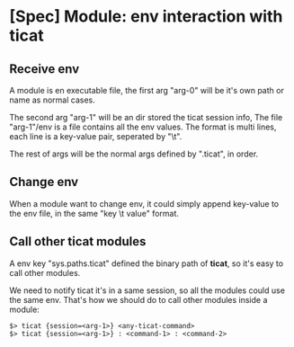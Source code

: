 # [Spec] Module: env interaction with ticat

## Receive env
A module is en executable file,
the first arg "arg-0" will be it's own path or name as normal cases.

The second arg "arg-1" will be an dir stored the ticat session info,
The file "arg-1"/env is a file contains all the env values.
The format is multi lines, each line is a key-value pair, seperated by "\t".

The rest of args will be the normal args defined by ".ticat", in order.

## Change env
When a module want to change env, it could simply append key-value to the env file,
in the same "key \t value" format.

## Call other ticat modules
A env key "sys.paths.ticat" defined the binary path of **ticat**,
so it's easy to call other modules.

We need to notify ticat it's in a same session,
so all the modules could use the same env.
That's how we should do to call other modules inside a module:
```
$> ticat {session=<arg-1>} <any-ticat-command>
$> ticat {session=<arg-1>} : <command-1> : <command-2>
```
